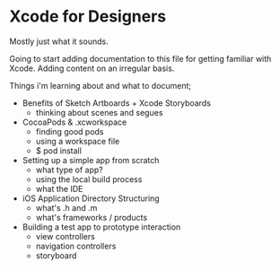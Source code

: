 # Xcode for Designers

Mostly just what it sounds.

Going to start adding documentation to this file for getting familiar with Xcode. Adding content on an irregular basis.

Things i'm learning about and what to document;

- Benefits of Sketch Artboards + Xcode Storyboards
	- thinking about scenes and segues
- CocoaPods & .xcworkspace
	- finding good pods
	- using a workspace file
	- $ pod install
- Setting up a simple app from scratch
	- what type of app?
	- using the local build process
	- what the IDE
- iOS Application Directory Structuring
	- what's .h and .m
	- what's frameworks / products
- Building a test app to prototype interaction
	- view controllers
	- navigation controllers
	- storyboard
